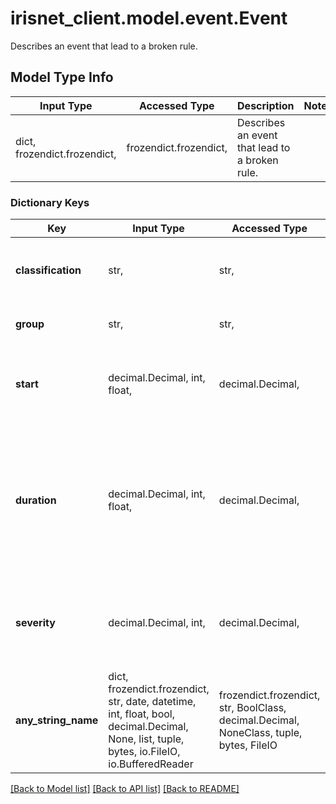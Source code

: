 # irisnet_client.model.event.Event

Describes an event that lead to a broken rule.

## Model Type Info
Input Type | Accessed Type | Description | Notes
------------ | ------------- | ------------- | -------------
dict, frozendict.frozendict,  | frozendict.frozendict,  | Describes an event that lead to a broken rule. | 

### Dictionary Keys
Key | Input Type | Accessed Type | Description | Notes
------------ | ------------- | ------------- | ------------- | -------------
**classification** | str,  | str,  | The classification of the recognized object. | [optional] 
**group** | str,  | str,  | The group of the classification. | [optional] 
**start** | decimal.Decimal, int, float,  | decimal.Decimal,  | The start in seconds where the classification object is found. | [optional] value must be a 32 bit float
**duration** | decimal.Decimal, int, float,  | decimal.Decimal,  | The duration of the event in seconds until the classification object is no longer in frame. The current event is ongoing if the duration is not set. | [optional] value must be a 32 bit float
**severity** | decimal.Decimal, int,  | decimal.Decimal,  | The severity of the classification object set while configuring the AI. | [optional] value must be a 32 bit integer
**any_string_name** | dict, frozendict.frozendict, str, date, datetime, int, float, bool, decimal.Decimal, None, list, tuple, bytes, io.FileIO, io.BufferedReader | frozendict.frozendict, str, BoolClass, decimal.Decimal, NoneClass, tuple, bytes, FileIO | any string name can be used but the value must be the correct type | [optional]

[[Back to Model list]](../../README.md#documentation-for-models) [[Back to API list]](../../README.md#documentation-for-api-endpoints) [[Back to README]](../../README.md)

